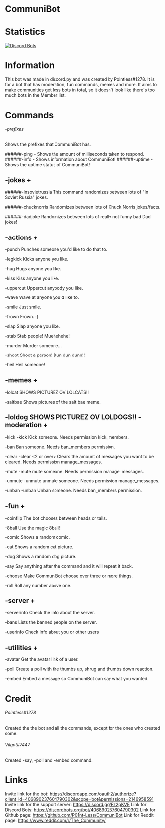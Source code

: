 # CommuniBot
Statistics
======
[![Discord Bots](https://discordbots.org/api/widget/406890237604790302.svg)](https://discordbots.org/bot/406890237604790302)

Information
=====
This bot was made in discord.py and was created by  Pointless#1278. It is for a bot that has moderation, fun commands, memes and more. It aims to make communities get less bots in total, so it doesn't look like there's too much bots in the Member list.

Commands
=====
###### -prefixes
Shows the prefixes that CommuniBot has.

######-ping - Shows the amount of milliseconds taken to respond.
######-info - Shows information about CommuniBot!
######-uptime - Shows the uptime status of CommuniBot!

-jokes +
-----
######-insovietrussia
This command randomizes between lots of "In Soviet Russia" jokes.

######-chucknorris
Randomizes between lots of Chuck Norris jokes/facts.

######-dadjoke
Randomizes between lots of really not funny bad Dad jokes!

-actions +
-----
-punch
Punches someone you'd like to do that to.

-legkick
Kicks anyone you like.

-hug
Hugs anyone you like.

-kiss
Kiss anyone you like.

-uppercut
Uppercut anybody you like.

-wave
Wave at anyone you'd like to.

-smile
Just smile.

-frown
Frown. :(

-slap
Slap anyone you like.

-stab
Stab people! Muehehehe!

-murder
Murder someone...

-shoot
Shoot a person! Dun dun dunn!!

-heil
Heil someone!

-memes +
-----

-lolcat
SHOWS PICTUREZ OV LOLCATS!!

-saltbae
Shows pictures of the salt bae meme.

-loldog
SHOWS PICTUREZ OV LOLDOGS!!
-moderation +
-----

-kick
-kick <username mentioned>
Kick someone.
Needs permission kick_members.

-ban
Ban someone.
Needs ban_members permission.

-clear
-clear <2 or over>
Clears the amount of messages you want to be cleared.
Needs permission manage_messages.

-mute
-mute <username mentioned>
mute someone.
Needs permission manage_messages.

-unmute
-unmute <username mentioned>
unmute someone.
Needs permission manage_messages.

-unban
-unban <mentioned username>
Unban someone.
Needs ban_members permission.

-fun +
-----
-coinflip
The bot chooses between heads or tails.

-8ball
Use the magic 8ball!

-comic
Shows a random comic.

-cat
Shows a random cat picture.

-dog
Shows a random dog picture.

-say
Say anything after the command and it will repeat it back.

-choose
Make CommuniBot choose over three or more things.

-roll
Roll any number above one.

-server +
-----
-serverinfo
Check the info about the server.

-bans
Lists the banned people on the server.

-userinfo
Check info about you or other users

-utilities +
-----
-avatar
Get the avatar link of a user.

-poll
Create a poll with the thumbs up, shrug and thumbs down reaction.

-embed
Embed a message so CommuniBot can say what you wanted.

Credit
=====
###### Pointless#1278
Created the the bot and all the commands, except for the ones who created some.

###### Vilgot#7447
Created -say, -poll and -embed command.

Links
=====

Invite link for the bot: <https://discordapp.com/oauth2/authorize?client_id=406890237604790302&scope=bot&permissions=2146958591>
Invite link for the support server: <https://discord.gg/Fz2pKVE>
Link for Discord Bots: <https://discordbots.org/bot/406890237604790302>
Link for Github page: <https://github.com/P01nt-Less/CommuniBot>
Link for Reddit page: <https://www.reddit.com/r/The_Community/>